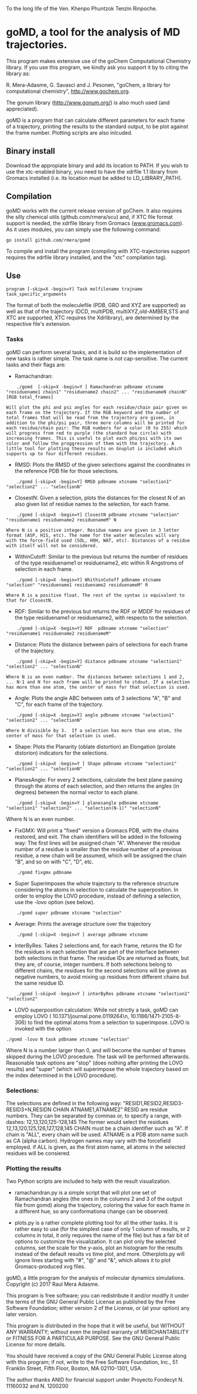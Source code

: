 To the long life of the Ven. Khenpo Phuntzok Tenzin Rinpoche.

# goMD, a tool for the analysis of MD trajectories.


This program makes extensive use of the goChem Computational Chemistry library.
If you use this program, we kindly ask you support it by to citing the library as:

R. Mera-Adasme, G. Savasci and J. Pesonen, "goChem, a library for computational chemistry", http://www.gochem.org.

The gonum library (http://www.gonum.org/) is also much used (and appreciated).



goMD is a program that can calculate  different parameters for each frame of a trajectory, printing the results to the standard output, to be plot against the frame number.
Plotting scripts are also inlcuded.

## Binary install

Download the appropiate binary and add its location to PATH. 
If you wish to use the xtc-enabled binary, you need to have the xdrfile 1.1 library from Gromacs installed (i.e. its location must be added to LD_LIBRARY_PATH).

##  Compilation
goMD works with the current release version of goChem. It also requires the silly chemical utils (github.com/rmera/scu) and, if XTC file format support is needed, the xdrfile library from Gromacs (www.gromacs.com). As it uses modules, you can simply use the following command:

```
go install github.com/rmera/gomd
```

To compile and install the program (compiling with XTC-trajectories support requires the xdrfile library installed, and the "xtc" compilation tag).

## Use

```
program [-skip=X -begin=Y] Task molfilename trajname task_specific_arguments
```

The format of both the moleculefile (PDB, GRO and XYZ are supported) as well as that of the trajectory (DCD, multiPDB, multiXYZ,old-AMBER,STS and XTC are supported, XTC requires the Xdrlibrary), are determined by the respective file's extension. 

### Tasks

goMD can perform several tasks, and it is build so the implementation of new tasks is rather simple. The task name is *not* cap-sensitive. The current tasks and their flags are:


* Ramachandran:
```
	./gomd  [-skip=X -begin=Y ] Ramachandran pdbname xtcname "residuename1 chain1" "residuename2 chain2" ... "residuenameN chainN" [RGB total_frames]
```

	Will plot the phi and psi angles for each residue/chain pair given on each frame on the trajectory. If the RGB keyword and the number of total frames that will be read from the trajectory are given, in addition to the phi/psi pair, three more columns will be printed for each residue/chain pair: The RGB numbers for a color (0 to 255) which will progress from red to purple (the standard hue circle) with increasing frames. This is useful to plot each phi/psi with its own color and follow the proggression of them with the trajectory. A little tool for plotting these results on Gnuplot is included which supports up to four different residues. 

* RMSD: Plots the RMSD of the given selections against the coordinates in the reference PDB file for those selections.

```	
	./gomd [-skip=X -begin=Y] RMSD pdbname xtcname "selection1" "selection2" ... "selectionN"
```

* ClosestN: Given a selection, plots the distances for the closest N of an also given list of residue names to the selection, for each frame.

```
	./gomd [-skip=X -begin=Y] ClosestN pdbname xtcname "selection" "residuename1 residuename2 residuenameM" N
```

	Where N is a positive integer. Residue names are given in 3 letter format (ASP, HIS, etc). The name for the water molecules will vary with the force-field used (SOL, HOH, WAT, etc). Distances of a residue with itself will not be considered.   


* WithinCutoff: Similar to the previous but returns the number of residues of the type residuename1 or residuename2, etc within R Angstroms of selection in each frame.

```
	./gomd [-skip=X -begin=Y] WhithinCutoff pdbname xtcname "selection" "residuename1 residuename2 residuenameM" R
```

	Where R is a positive float. The rest of the syntax is equivalent to that for ClosestN.


* RDF: Similar to the previous but returns the RDF or MDDF for residues of the type residuename1 or residuename2, with respecto to the selection.

```
	./gomd [-skip=X -begin=Y] RDF  pdbname xtcname "selection" "residuename1 residuename2 residuenameM" 
```

* Distance: Plots the distance between pairs of selections for each frame of the trajectory. 

```
	./gomd [-skip=X -begin=Y] distance pdbname xtcname "selection1" "selection2" ... "selectionN" 
```
	
	Where N is an even number. The distances between selections 1 and 2, ... N-1 and N for each frame will be printed to stdout. If a selection has more than one atom, the center of mass for that selection is used.

* Angle: Plots the angle ABC between sets of 3 selections "A", "B" and "C", for each frame of the trajectory. 

```
	./gomd [-skip=X -begin=Y] angle pdbname xtcname "selection1" "selection2" ... "selectionN" 
```

	Where N divisible by 3.  If a selection has more than one atom, the center of mass for that selection is used.


* Shape: Plots the Planarity (oblate distortion) an Elongation (prolate distorion) indicators for the selections.

```
	./gomd [-skip=X -begin=Y ] Shape pdbname xtcname "selection1" "selection2" ... "selectionN" 
```
* PlanesAngle: For every 2 selections, calculate the best plane passing through the atoms of each selection, and then returns the angles (in degrees) between the normal vector to each plane.

```
	./gomd [-skip=X -begin=Y ] planesangle pdbname xtcname "selection1" "selection2" ... "selection(N-1)" "selectionN"
```
Where N is an even number.

* FixGMX: Will print a "fixed" version a Gromacs PDB, with the chains restored, and exit. The chain identifiers will be added in the following way: The first lines will be assigned chain "A". Whenever the residue number of a residue is smaller than the residue number of a previous residue, a new chain will be assumed, which will be assigned the chain "B", and so on with "C", "D", etc.

```
	./gomd fixgmx pdbname
```

* Super Superimposes the whole trajectory to the reference structure considering the atoms in selection to calculate the superposition. In order to employ the LOVO procedure, instead of defining a selection, use the *-lovo* option (see below).

```
	./gomd super pdbname xtcname "selection"
```



* Average: Prints the average structure over the trajectory
```
	./gomd [-skip=X -begin=Y ] average pdbname xtcname 
```

* InterByRes: Takes 2 selections and, for each frame, returns the ID for the residues in each selection that are part of the interface between both selections in that frame. The residue IDs are returned as floats, but they are, of course, integer numbers. If both selections belong to different chains, the residues for the second selections will be given as negative numbers, to avoid mixing up residues from different chains but the same residue ID.

```
	./gomd [-skip=X -begin=Y ] interByRes pdbname xtcname "selection1" "selection2"
```

* LOVO superposition calculation: While not strictly a task, goMD can employ LOVO ( 10.1371/journal.pone.0119264\n, 10.1186/1471-2105-8-306) to find the optimal atoms from a selection to superimpose. LOVO is invoked with the option 

```
./gomd -lovo N task pdbname xtcname "selection"
```

Where N is a number larger than 0, and will become the number of frames skipped during the LOVO procedure. The task will be performed afterwards. Reasonable task options are "stop" (does nothing after printing the LOVO results) and "super" (which will superimpose the whole trajectory based on the index determined in the LOVO procedure).
	
### Selections: 

The selections are defined in the following way: "RESID1,RESID2,RESID3-RESID3+N,RESIDN CHAIN ATNAME1,ATNAME2"
RESID are residue numbers. They can be separated by commas or, to specify a range, with dashes: 12,13,120,125-128,145  The former would select the residues 12,13,120,125,126,127,128,145
CHAIN must be a chain identifier such as "A". If chain is "ALL", every chain will be used.
ATNAME is a PDB atom name such as CA (alpha carbon). Hydrogen names may vary with the forcefield employed. if ALL is given, as the first atom name, all atoms in the selected residues will be consiered.


### Plotting the results

Two Python scripts are included to help with the result visualization.

* ramachandran.py is a simple script that will plot one set of Ramachandran angles (the ones in the columns 2 and 3 of the output file from gomd) along the trajectory, coloring the value for each frame in a different hue, so any conformationa change can be observed.

* plots.py is a rather complete plotting tool for all the other tasks. It is rather easy to use (for the simplest case of only 1 column of results, or 2 columns in total, it only requires the name of the file) but has a fair bit of options to customize the visualization.  It can plot only the selected columns, set the scale for the y-axis, plot an histogram for the results instead of the default results vs time plot, and more. Otherplots.py will ignore lines starting with "\#", "@" and "&", which allows it to plot Gromacs-produced xvg files.


goMD, a little program for the analysis of molecular dynamics simulations.
Copyright (c) 2017  Raul Mera Adasme.

This program is free software; you can redistribute it and/or
modify it under the terms of the GNU General Public License
as published by the Free Software Foundation; either version 2
of the License, or (at your option) any later version.

This program is distributed in the hope that it will be useful,
but WITHOUT ANY WARRANTY; without even the implied warranty of
MERCHANTABILITY or FITNESS FOR A PARTICULAR PURPOSE.  See the
GNU General Public License for more details.

You should have received a copy of the GNU General Public License
along with this program; if not, write to the Free Software
Foundation, Inc., 51 Franklin Street, Fifth Floor, Boston, MA  02110-1301, USA.



The author thanks ANID for financial support under Proyecto Fondecyt N. 11160032 and N. 1200200
